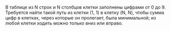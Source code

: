В таблице из N строк и N столбцов клетки заполнены цифрами от 0 до 9. Требуется найти такой путь из клетки (1, 1) в клетку (N, N), чтобы сумма цифр в клетках, 
через которые он пролегает, была минимальной;
 из любой клетки ходить можно только вниз или вправо.
